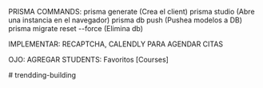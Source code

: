 PRISMA COMMANDS:
prisma generate (Crea el client)
prisma studio (Abre una instancia en el navegador)
prisma db push (Pushea modelos a DB)
prisma migrate reset --force (Elimina db)


IMPLEMENTAR: RECAPTCHA, CALENDLY PARA AGENDAR CITAS

OJO: 
AGREGAR STUDENTS:
  Favoritos [Courses]
  
  
#   t r e n d d i n g - b u i l d i n g  
 